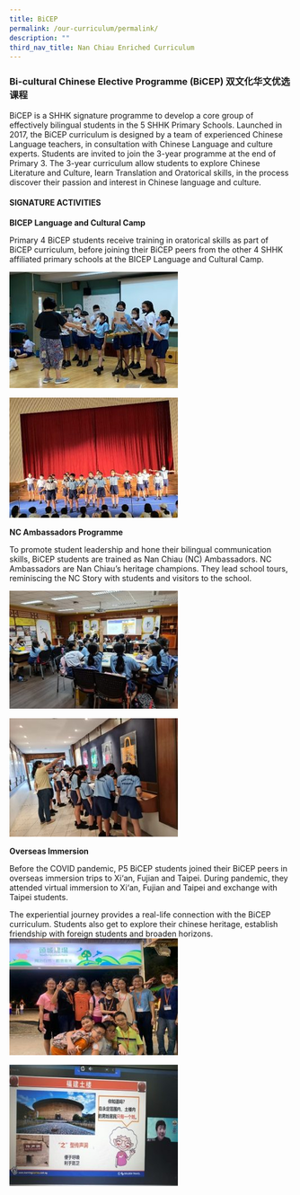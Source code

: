 ```yaml
---
title: BiCEP
permalink: /our-curriculum/permalink/
description: ""
third_nav_title: Nan Chiau Enriched Curriculum
---
```


### **Bi-cultural Chinese Elective Programme (BiCEP)**   **双文化华文优选课程**

BiCEP is a SHHK signature programme to develop a core group of effectively bilingual students in the 5 SHHK Primary Schools. Launched in 2017, the BiCEP curriculum is designed by a team of experienced Chinese Language teachers, in consultation with Chinese Language and culture experts. 
Students are invited to join the 3-year programme at the end of Primary 3. The 3-year curriculum allow students to explore Chinese Literature and Culture, learn Translation and Oratorical skills, in the process discover their passion and interest in Chinese language and culture.

#### **SIGNATURE ACTIVITIES**

**BICEP Language and Cultural Camp**

Primary 4 BiCEP students receive training in oratorical skills as part of BiCEP curriculum, before joining their BiCEP peers from the other 4 SHHK affiliated primary schools at the BICEP Language and Cultural Camp.

![](/images/Our%20Curriculum%20MTL_GAP_Bicep/Bicep1.jpg)

![](/images/Our%20Curriculum%20MTL_GAP_Bicep/Bicep2.jpg)


**NC Ambassadors Programme**

To promote student leadership and hone their bilingual communication skills, BiCEP students are trained as Nan Chiau (NC) Ambassadors. 
NC Ambassadors are Nan Chiau’s heritage champions. They lead school tours, reminiscing the NC Story with students and visitors to the school.

![](/images/Our%20Curriculum%20MTL_GAP_Bicep/BiCEP3.jpg)

![](/images/Our%20Curriculum%20MTL_GAP_Bicep/BiCEP4.jpg)

**Overseas Immersion**
         <!-- /\* Font Definitions \*/ @font-face {font-family:Latha; panose-1:2 0 4 0 0 0 0 0 0 0; mso-font-charset:0; mso-generic-font-family:swiss; mso-font-pitch:variable; mso-font-signature:1048579 0 0 0 1 0;} @font-face {font-family:"Cambria Math"; panose-1:2 4 5 3 5 4 6 3 2 4; mso-font-charset:0; mso-generic-font-family:roman; mso-font-pitch:variable; mso-font-signature:-536869121 1107305727 33554432 0 415 0;} @font-face {font-family:DengXian; panose-1:2 1 6 0 3 1 1 1 1 1; mso-font-alt:等线; mso-font-charset:134; mso-generic-font-family:auto; mso-font-pitch:variable; mso-font-signature:-1610612033 953122042 22 0 262159 0;} @font-face {font-family:Calibri; panose-1:2 15 5 2 2 2 4 3 2 4; mso-font-charset:0; mso-generic-font-family:swiss; mso-font-pitch:variable; mso-font-signature:-469750017 -1073732485 9 0 511 0;} @font-face {font-family:"\\@DengXian"; panose-1:2 1 6 0 3 1 1 1 1 1; mso-font-charset:134; mso-generic-font-family:auto; mso-font-pitch:variable; mso-font-signature:-1610612033 953122042 22 0 262159 0;} /\* Style Definitions \*/ p.MsoNormal, li.MsoNormal, div.MsoNormal {mso-style-unhide:no; mso-style-qformat:yes; mso-style-parent:""; margin-top:0in; margin-right:0in; margin-bottom:8.0pt; margin-left:0in; line-height:107%; mso-pagination:widow-orphan; font-size:11.0pt; font-family:"Calibri",sans-serif; mso-ascii-font-family:Calibri; mso-ascii-theme-font:minor-latin; mso-fareast-font-family:DengXian; mso-fareast-theme-font:minor-fareast; mso-hansi-font-family:Calibri; mso-hansi-theme-font:minor-latin; mso-bidi-font-family:Latha; mso-ansi-language:EN-US;} p {mso-style-priority:99; mso-margin-top-alt:auto; margin-right:0in; mso-margin-bottom-alt:auto; margin-left:0in; mso-pagination:widow-orphan; font-size:12.0pt; font-family:"Times New Roman",serif; mso-fareast-font-family:"Times New Roman"; mso-ansi-language:EN-SG;} .MsoChpDefault {mso-style-type:export-only; mso-default-props:yes; font-family:"Calibri",sans-serif; mso-ascii-font-family:Calibri; mso-ascii-theme-font:minor-latin; mso-fareast-font-family:DengXian; mso-fareast-theme-font:minor-fareast; mso-hansi-font-family:Calibri; mso-hansi-theme-font:minor-latin; mso-bidi-font-family:Latha; mso-bidi-theme-font:minor-bidi;} .MsoPapDefault {mso-style-type:export-only; margin-bottom:8.0pt; line-height:107%;} @page WordSection1 {size:8.5in 11.0in; margin:1.0in 1.0in 1.0in 1.0in; mso-header-margin:.5in; mso-footer-margin:.5in; mso-paper-source:0;} div.WordSection1 {page:WordSection1;} -->

Before the COVID pandemic, P5 BiCEP students joined their BiCEP peers in overseas immersion trips to Xi‘an, Fujian and Taipei. During pandemic, they attended virtual immersion to Xi‘an, Fujian and Taipei and exchange with Taipei students.

The experiential journey provides a real-life connection with the BiCEP curriculum. Students also get to explore their chinese heritage, establish friendship with foreign students and broaden horizons.
![](/images/Our%20Curriculum%20MTL_GAP_Bicep/BiCEP5.jpg)

![](/images/Our%20Curriculum%20MTL_GAP_Bicep/BiCEP6.jpg)